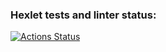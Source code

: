### Hexlet tests and linter status:
[![Actions Status](https://github.com/frontstall/backend-project-lvl3/workflows/hexlet-check/badge.svg)](https://github.com/frontstall/backend-project-lvl3/actions)